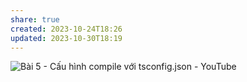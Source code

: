 ```yaml
---
share: true
created: 2023-10-24T18:26
updated: 2023-10-30T18:19
---
```

![Bài 5 - Cấu hình compile với tsconfig.json - YouTube](https://youtu.be/UJYu4dF3Vrw)
